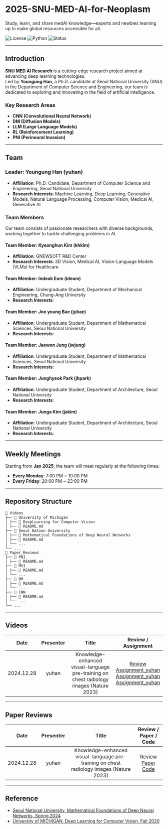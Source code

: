# 2025-SNU-MED-AI-for-Neoplasm
Study, learn, and share medAI knowledge—experts and newbies teaming up to make global resources accessible for all.

![License](https://img.shields.io/badge/license-MIT-blue.svg)
![Python](https://img.shields.io/badge/Python-3.8%2B-blue)
![Status](https://img.shields.io/badge/Status-Active-brightgreen)

---

## Introduction

**SNU MED AI Research** is a cutting-edge research project aimed at advancing deep learning technologies.  
Led by **Youngung Han**, a Ph.D. candidate at Seoul National University (SNU) in the Department of Computer Science and Engineering, our team is dedicated to exploring and innovating in the field of artificial intelligence.

### Key Research Areas

- **CNN (Convolutional Neural Network)**
- **DM (Diffusion Models)**
- **LLM (Large Language Models)**
- **RL (Reinforcement Learning)**
- **PNI (Perineural Invasion)**

---

## Team

### Leader: Youngung Han (yuhan)
- **Affiliation**: Ph.D. Candidate, Department of Computer Science and Engineering, Seoul National University
- **Research Interests**: Machine Learning, Deep Learning, Generative Models, Natural Language Processing, Computer Vision, Medical AI, Generative AI
 
### Team Members
Our team consists of passionate researchers with diverse backgrounds, working together to tackle challenging problems in AI.
#### Team Member: Kyeonghun Kim (khkim)
- **Affiliation**: GNEWSOFT R&D Center
- **Research Interests**: 3D Vision, Medical AI, Vision-Language Models (VLMs) for Healthcare

#### Team Member: Indeok Eom (ideom)
- **Affiliation**: Undergraduate Student, Department of Mechanical Engineering, Chung-Ang University
- **Research Interests**: 

#### Team Member: Joo young Bae (jybae)
- **Affiliation**: Undergraduate Student, Department of Mathematical Sciences, Seoul National University
- **Research Interests**: 

#### Team Member: Jaewon Jung (jwjung)
- **Affiliation**: Undergraduate Student, Department of Mathematical Sciences, Seoul National University
- **Research Interests**:

#### Team Member: Junghyeok Park (jhpark)
- **Affiliation**: Undergraduate Student, Department of Architecture, Seoul National University
- **Research Interests**:

#### Team Member: Junga Kim (jakim)
- **Affiliation**: Undergraduate Student, Department of Architecture, Seoul National University
- **Research Interests**:
  
---

## Weekly Meetings

Starting from **Jan 2025**, the team will meet regularly at the following times:

- **Every Monday**: 7:00 PM ~ 10:00 PM 
- **Every Friday**: 20:00 PM ~ 23:00 PM 

---

## Repository Structure
```
📂 Videos
├── 📁 University of Michigan
│ ├── 📁 DeepLearning for Computer Vision
│ ├── 📄 README.md
├── 📁 Seoul Nation University
│ ├── 📁 Mathematical Foundations of Deep Neural Networks
│ ├── 📄 README.md 
│ └── ...
└── ...
📂 Paper_Reviews
├── 📁 PNI
│ ├── 📄 README.md 
├── 📁 MVI
│ ├── 📄 README.md 
│ └── ...
├── 📁 DM
│ ├── 📄 README.md
│ └── ...
├── 📁 CNN
│ ├── 📄 README.md
│ └── ...
└── ...
```

---

## Videos
| Date | Presenter | Title | Review / Assignment |
|:---:|:---:|:---:|:---:|
| 2024.12.28 | yuhan | Knowledge-enhanced visual-language pre-training on chest radiology images (Nature 2023) | [Review](https://github.com/youngunghan/2025-SNU-MED-AI-for-Neoplasm/blob/main/Paper%20Review/LLM/Knowledge-enhanced%20visual-language%20pre-training%20on%20chest%20radiology%20images%20(Nature%202023)/Knowledge-enhanced%20visual-language%20pre-training%20on%20chest%20radiology%20images%20(Nature%202023).pdf) <br> [Assignment_yuhan](https://github.com/youngunghan/2025-SNU-MED-AI-for-Neoplasm/blob/main/Paper%20Review/LLM/Knowledge-enhanced%20visual-language%20pre-training%20on%20chest%20radiology%20images%20(Nature%202023)/Knowledge-enhanced%20visual-language%20pre-training%20on%20chest%20radiology%20images%20(Nature%202023)_yuhan.ipynb) <br> [Assignment_yuhan](https://github.com/youngunghan/2025-SNU-MED-AI-for-Neoplasm/blob/main/Paper%20Review/LLM/Knowledge-enhanced%20visual-language%20pre-training%20on%20chest%20radiology%20images%20(Nature%202023)/Knowledge-enhanced%20visual-language%20pre-training%20on%20chest%20radiology%20images%20(Nature%202023)_yuhan.ipynb) <br> [Assignment_yuhan](https://github.com/youngunghan/2025-SNU-MED-AI-for-Neoplasm/blob/main/Paper%20Review/LLM/Knowledge-enhanced%20visual-language%20pre-training%20on%20chest%20radiology%20images%20(Nature%202023)/Knowledge-enhanced%20visual-language%20pre-training%20on%20chest%20radiology%20images%20(Nature%202023)_yuhan.ipynb) |


---

## Paper Reviews
| Date | Presenter | Title | Review / Paper / Code |
|:---:|:---:|:---:|:---:|
| 2024.12.28 | yuhan | Knowledge-enhanced visual-language pre-training on chest radiology images (Nature 2023) | [Review](https://github.com/youngunghan/2025-SNU-MED-AI-for-Neoplasm/blob/main/Paper%20Review/LLM/Knowledge-enhanced%20visual-language%20pre-training%20on%20chest%20radiology%20images%20(Nature%202023)/Knowledge-enhanced%20visual-language%20pre-training%20on%20chest%20radiology%20images%20(Nature%202023).pdf) <br> [Paper](https://www.nature.com/articles/s41467-023-40260-7) <br> [Code](https://github.com/youngunghan/2025-SNU-MED-AI-for-Neoplasm/blob/main/Paper%20Review/LLM/Knowledge-enhanced%20visual-language%20pre-training%20on%20chest%20radiology%20images%20(Nature%202023)/Knowledge-enhanced%20visual-language%20pre-training%20on%20chest%20radiology%20images%20(Nature%202023)_yuhan.ipynb) |

---
## Reference
- [Seoul National University, Mathematical Foundations of Deep Neural Networks, Spring 2024](https://ernestryu.com/courses/deep_learning.html)
- [University of MICHIGAN, Deep Learning for Computer Vision, Fall 2020](https://web.eecs.umich.edu/~justincj/teaching/eecs498/FA2020/)

